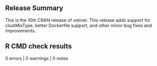 ## Release Summary

This is the 10th CRAN release of vetiver. This release adds support for clustMixType, better Dockerfile support, and other minor bug fixes and improvements.

## R CMD check results

0 errors | 0 warnings | 0 notes
